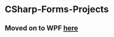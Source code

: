 # CSharp-Forms-Projects
## Moved on to WPF [here](https://github.com/HUNTERSCOUTI/CSharp-WPF-Projects)
